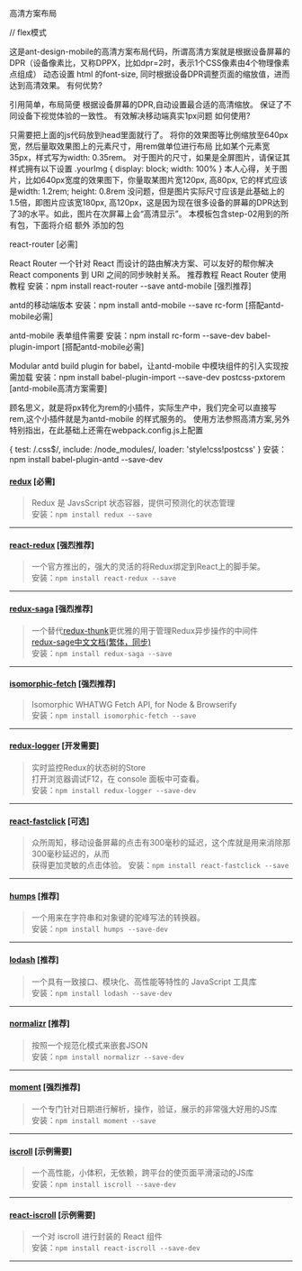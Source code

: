高清方案布局

 // flex模式
<script>!function(e){function t(a){if(i[a])return i[a].exports;var n=i[a]={exports:{},id:a,loaded:!1};return e[a].call(n.exports,n,n.exports,t),n.loaded=!0,n.exports}var i={};return t.m=e,t.c=i,t.p="",t(0)}([function(e,t){"use strict";Object.defineProperty(t,"__esModule",{value:!0});var i=window;t["default"]=i.flex=function(e,t){var a=e||100,n=t||1,r=i.document,o=navigator.userAgent,d=o.match(/Android[\S\s]+AppleWebkit\/(\d{3})/i),l=o.match(/U3\/((\d+|\.){5,})/i),c=l&&parseInt(l[1].split(".").join(""),10)>=80,p=navigator.appVersion.match(/(iphone|ipad|ipod)/gi),s=i.devicePixelRatio||1;p||d&&d[1]>534||c||(s=1);var u=1/s,m=r.querySelector('meta[name="viewport"]');m||(m=r.createElement("meta"),m.setAttribute("name","viewport"),r.head.appendChild(m)),m.setAttribute("content","width=device-width,user-scalable=no,initial-scale="+u+",maximum-scale="+u+",minimum-scale="+u),r.documentElement.style.fontSize=a/2*s*n+"px"},e.exports=t["default"]}]);
flex(100, 1);</script>
这是ant-design-mobile的高清方案布局代码，所谓高清方案就是根据设备屏幕的DPR（设备像素比，又称DPPX，比如dpr=2时，表示1个CSS像素由4个物理像素点组成） 动态设置 html 的font-size, 同时根据设备DPR调整页面的缩放值，进而达到高清效果。
有何优势?

引用简单，布局简便
根据设备屏幕的DPR,自动设置最合适的高清缩放。
保证了不同设备下视觉体验的一致性。
有效解决移动端真实1px问题
如何使用?

只需要把上面的js代码放到head里面就行了。
将你的效果图等比例缩放至640px宽，然后量取效果图上的元素尺寸，用rem做单位进行布局
比如某个元素宽35px，样式写为width: 0.35rem。
对于图片的尺寸，如果是全屏图片，请保证其样式拥有以下设置
.yourImg {
    display: block;
    width: 100%
}
本人心得，关于图片，比如640px宽度的效果图下，你量取某图片宽120px, 高80px, 它的样式应该是width: 1.2rem; height: 0.8rem 没问题，但是图片实际尺寸应该是此基础上的1.5倍，即图片应该宽180px, 高120px，这是因为现在很多设备的屏幕的DPR达到了3的水平。如此，图片在次屏幕上会“高清显示”。
本模板包含step-02用到的所有包，下面将介绍 额外 添加的包

react-router [必需]

React Router 一个针对 React 而设计的路由解决方案、可以友好的帮你解决 React components 到 URl 之间的同步映射关系。
推荐教程 React Router 使用教程
安装：npm install react-router --save
antd-mobile [强烈推荐]

antd的移动端版本
安装：npm install antd-mobile --save
rc-form [搭配antd-mobile必需]

antd-mobile 表单组件需要
安装：npm install rc-form --save-dev
babel-plugin-import [搭配antd-mobile必需]

Modular antd build plugin for babel，让antd-mobile 中模块组件的引入实现按需加载
安装：npm install babel-plugin-import --save-dev
postcss-pxtorem [antd-mobile高清方案需要]

顾名思义，就是将px转化为rem的小插件，实际生产中，我们完全可以直接写rem,这个小插件就是为antd-mobile 的样式服务的。
使用方法参照高清方案,另外特别指出，在此基础上还需在webpack.config.js上配置

{
    test: /\.css$/,
    include: /node_modules/,
    loader: 'style!css!postcss'
}
安装：npm install babel-plugin-antd --save-dev

#### [redux](https://github.com/reactjs/redux) [必需]
> Redux 是 JavsScript 状态容器，提供可预测化的状态管理  
  安装：`npm install redux --save`
  
---

#### [react-redux](https://github.com/reactjs/react-router) [强烈推荐]
> 一个官方推出的，强大的灵活的将Redux绑定到React上的脚手架。  
  安装：`npm install react-redux --save`
  
---

#### [redux-saga](https://github.com/yelouafi/redux-saga/) [强烈推荐]
> 一个替代[redux-thunk](https://github.com/gaearon/redux-thunk)更优雅的用于管理Redux异步操作的中间件  
  [redux-sage中文文档(繁体，同步)](https://neighborhood999.github.io/redux-saga/)  
  安装：`npm install redux-saga --save`
  
---

#### [isomorphic-fetch](https://github.com/matthew-andrews/isomorphic-fetch) [强烈推荐]
> Isomorphic WHATWG Fetch API, for Node & Browserify  
  安装：`npm install isomorphic-fetch --save`
  
---


#### [redux-logger](https://github.com/evgenyrodionov/redux-logger) [开发需要]
> 实时监控Redux的状态树的Store  
  打开浏览器调试F12，在 console 面板中可查看。  
  安装：`npm install redux-logger --save-dev`
  
---

#### [react-fastclick](https://github.com/JakeSidSmith/react-fastclick) [可选]
> 众所周知，移动设备屏幕的点击有300毫秒的延迟，这个库就是用来消除那300毫秒延迟的，从而  
获得更加灵敏的点击体验。
  安装：`npm install react-fastclick --save`
  
---
#### [humps](https://github.com/domchristie/humps) [推荐]
> 一个用来在字符串和对象键的驼峰写法的转换器。  
  安装：`npm install humps --save-dev`
  
---

#### [lodash](https://github.com/lodash/lodash) [推荐]
> 一个具有一致接口、模块化、高性能等特性的 JavaScript 工具库  
  安装：`npm install lodash --save-dev`
  
---

#### [normalizr](https://github.com/paularmstrong/normalizr) [推荐]
> 按照一个规范化模式来嵌套JSON  
  安装：`npm install normalizr --save-dev`
  
---

#### [moment](https://github.com/moment/moment) [强烈推荐]
> 一个专门针对日期进行解析，操作，验证，展示的非常强大好用的JS库  
  安装：`npm install moment --save`
  
---

#### [iscroll](https://github.com/cubiq/iscroll/) [示例需要]
> 一个高性能，小体积，无依赖，跨平台的使页面平滑滚动的JS库  
  安装：`npm install iscroll --save-dev`
  
---

#### [react-iscroll](https://github.com/schovi/react-iscroll) [示例需要]
> 一个对 iscroll 进行封装的 React 组件  
  安装：`npm install react-iscroll --save-dev`
  
---


